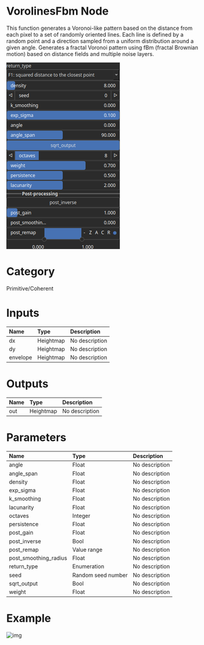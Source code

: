 
VorolinesFbm Node
=================


This function generates a Voronoi-like pattern based on the distance from each pixel to a set of randomly oriented lines. Each line is defined by a random point and a direction sampled from a uniform distribution around a given angle. Generates a fractal Voronoi pattern using fBm (fractal Brownian motion) based on distance fields and multiple noise layers.



![img](../../images/nodes/VorolinesFbm_settings.png)


# Category


Primitive/Coherent
# Inputs

|Name|Type|Description|
| :--- | :--- | :--- |
|dx|Heightmap|No description|
|dy|Heightmap|No description|
|envelope|Heightmap|No description|

# Outputs

|Name|Type|Description|
| :--- | :--- | :--- |
|out|Heightmap|No description|

# Parameters

|Name|Type|Description|
| :--- | :--- | :--- |
|angle|Float|No description|
|angle_span|Float|No description|
|density|Float|No description|
|exp_sigma|Float|No description|
|k_smoothing|Float|No description|
|lacunarity|Float|No description|
|octaves|Integer|No description|
|persistence|Float|No description|
|post_gain|Float|No description|
|post_inverse|Bool|No description|
|post_remap|Value range|No description|
|post_smoothing_radius|Float|No description|
|return_type|Enumeration|No description|
|seed|Random seed number|No description|
|sqrt_output|Bool|No description|
|weight|Float|No description|

# Example


![img](../../images/nodes/VorolinesFbm.png)

